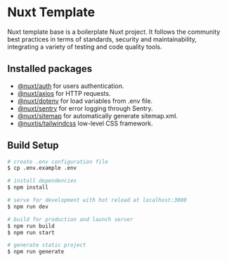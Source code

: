 # Nuxt Template
Nuxt template base is a boilerplate Nuxt project. It follows the community best practices in terms of standards, security and maintainability, integrating a variety of testing and code quality tools.

## Installed packages
- [@nuxt/auth](https://auth.nuxtjs.org/) for users authentication.
- [@nuxt/axios](https://axios.nuxtjs.org/) for HTTP requests.
- [@nuxt/dotenv](https://github.com/nuxt-community/dotenv-module) for load variables from .env file.
- [@nuxt/sentry](https://github.com/nuxt-community/sentry-module) for error logging through Sentry.
- [@nuxt/sitemap](https://github.com/nuxt-community/sitemap-module) for automatically generate sitemap.xml.
- [@nuxtjs/tailwindcss](https://github.com/nuxt-community/tailwindcss-module) low-level CSS framework.

## Build Setup

``` bash
# create .env configuration file
$ cp .env.example .env

# install dependencies
$ npm install

# serve for development with hot reload at localhost:3000
$ npm run dev

# build for production and launch server
$ npm run build
$ npm run start

# generate static project
$ npm run generate
``` 
